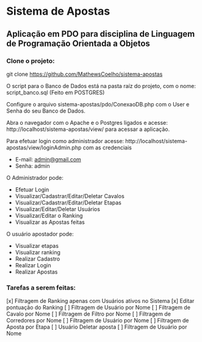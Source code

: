 # Sistema de Apostas

## Aplicação em PDO para disciplina de Linguagem de Programação Orientada a Objetos

### Clone o projeto:
git clone https://github.com/MathewsCoelho/sistema-apostas

O script para o Banco de Dados está na pasta raíz do projeto, com o nome: script_banco.sql (Feito em POSTGRES)

Configure o arquivo sistema-apostas/pdo/ConexaoDB.php com o User e Senha do seu Banco de Dados.

Abra o navegador com o Apache e o Postgres ligados e acesse: http://localhost/sistema-apostas/view/ para acessar a aplicação.

Para efetuar login como administrador acesse: http://localhost/sistema-apostas/view/loginAdmin.php com as credenciais
- E-mail: admin@gmail.com
- Senha: admin

O Administrador pode:
- Efetuar Login
- Visualizar/Cadastrar/Editar/Deletar Cavalos
- Visualizar/Cadastrar/Editar/Deletar Etapas
- Visualizar/Editar/Deletar Usuários
- Visualizar/Editar o Ranking
- Visualizar as Apostas feitas

O usuário apostador pode:
- Visualizar etapas
- Visualizar ranking
- Realizar Cadastro
- Realizar Login
- Realizar Apostas


### Tarefas a serem feitas:
[x] Filtragem de Ranking apenas com Usuários ativos no Sistema
[x] Editar pontuação do Ranking
[ ] Filtragem de Usuário por Nome
[ ] Filtragem de Cavalo por Nome
[ ] Filtragem de Filtro por Nome
[ ] Filtragem de Corredores por Nome
[ ] Filtragem de Usuário por Nome
[ ] Filtragem de Aposta por Etapa
[ ] Usuário Deletar aposta
[ ] Filtragem de Usuário por Nome

